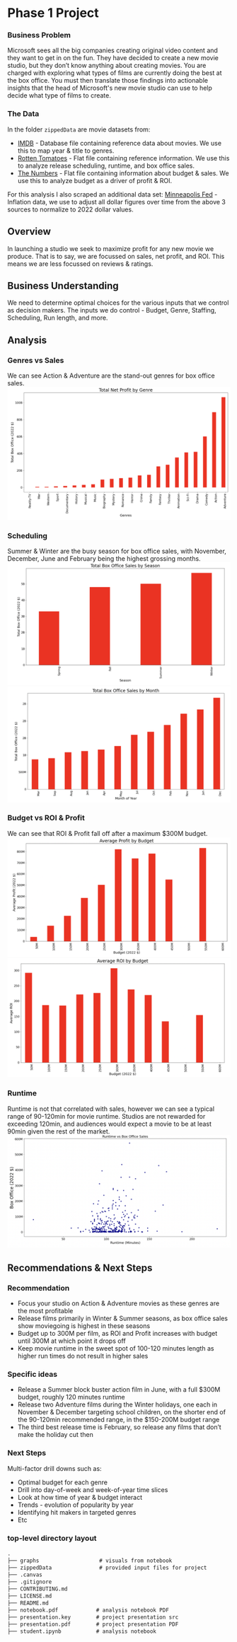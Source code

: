 # Phase 1 Project

### Business Problem

Microsoft sees all the big companies creating original video content and they want to get in on the fun. They have decided to create a new movie studio, but they don’t know anything about creating movies. You are charged with exploring what types of films are currently doing the best at the box office. You must then translate those findings into actionable insights that the head of Microsoft's new movie studio can use to help decide what type of films to create.

### The Data

In the folder `zippedData` are movie datasets from:
* [IMDB](https://www.imdb.com/) - Database file containing reference data about movies.  We use this to map year & title to genres.
* [Rotten Tomatoes](https://www.rottentomatoes.com/)  - Flat file containing reference information.  We use this to analyze release scheduling, runtime, and box office sales.
* [The Numbers](https://www.the-numbers.com/) - Flat file containing information about budget & sales.  We use this to analyze budget as a driver of profit & ROI.

For this analysis I also scraped an additional data set:
[Minneapolis Fed](https://www.minneapolisfed.org/about-us/monetary-policy/inflation-calculator/consumer-price-index-1800-) - Inflation data, we use to adjust all dollar figures over time from the above 3 sources to normalize to 2022 dollar values.

## Overview
In launching a studio we seek to maximize profit for any new movie we produce.
That is to say, we are focussed on sales, net profit, and ROI.
This means we are less focussed on reviews & ratings.

## Business Understanding
We need to determine optimal choices for the various inputs that we control as decision makers.
The inputs we do control -  Budget, Genre, Staffing, Scheduling, Run length, and more.

## Analysis

### Genres vs Sales
We can see Action & Adventure are the stand-out genres for box office sales.
![genres](https://github.com/steve-gomes/dsc-phase-1-project-v2-4/blob/master/graphs/genres.png?raw=true)

### Scheduling
Summer & Winter are the busy season for box office sales, with November, December, June and February being the highest grossing months.
![season](https://github.com/steve-gomes/dsc-phase-1-project-v2-4/blob/master/graphs/season.png?raw=true)
![season](https://github.com/steve-gomes/dsc-phase-1-project-v2-4/blob/master/graphs/month.png?raw=true)

### Budget vs ROI & Profit 
We can see that ROI & Profit fall off after a maximum $300M budget.
![budgets](https://github.com/steve-gomes/dsc-phase-1-project-v2-4/blob/master/graphs/budget_profit.png?raw=true)
![budgets](https://github.com/steve-gomes/dsc-phase-1-project-v2-4/blob/master/graphs/budget_roi.png?raw=true)

### Runtime
Runtime is not that correlated with sales, however we can see a typical range of 90-120min for movie runtime.  Studios are not rewarded for exceeding 120min, and audiences would expect a movie to be at least 90min given the rest of the market.
![runtime](https://github.com/steve-gomes/dsc-phase-1-project-v2-4/blob/master/graphs/runtime.png?raw=true)

## Recommendations & Next Steps

### Recommendation
* Focus your studio on Action & Adventure movies as these genres are the most profitable
* Release films primarily in Winter & Summer seasons, as box office sales show moviegoing is highest in these seasons
* Budget up to 300M per film, as ROI and Profit increases with budget until 300M at which point it drops off
* Keep movie runtime in the sweet spot of 100-120 minutes length as higher run times do not result in higher sales

### Specific ideas
* Release a Summer block buster action film in June, with a full $300M budget, roughly 120 minutes runtime
* Release two Adventure films during the Winter holidays, one each in November & December targeting school children, on the shorter end of the 90-120min recommended range, in the $150-200M budget range
* The third best release time is February, so release any films that don’t make the holiday cut then

### Next Steps
Multi-factor drill downs such as:
* Optimal budget for each genre
* Drill into day-of-week and week-of-year time slices
* Look at how time of year & budget interact
* Trends - evolution of popularity by year
* Identifying hit makers in targeted genres
* Etc

### top-level directory layout

    .
    ├── graphs                   # visuals from notebook
    ├── zippedData               # provided input files for project
    ├── .canvas
    ├── .gitignore
    ├── CONTRIBUTING.md
    ├── LICENSE.md
    ├── README.md
    ├── notebook.pdf            # analysis notebook PDF
    ├── presentation.key        # project presentation src
    ├── presentation.pdf        # project presentation PDF
    ├── student.ipynb           # analysis notebook
